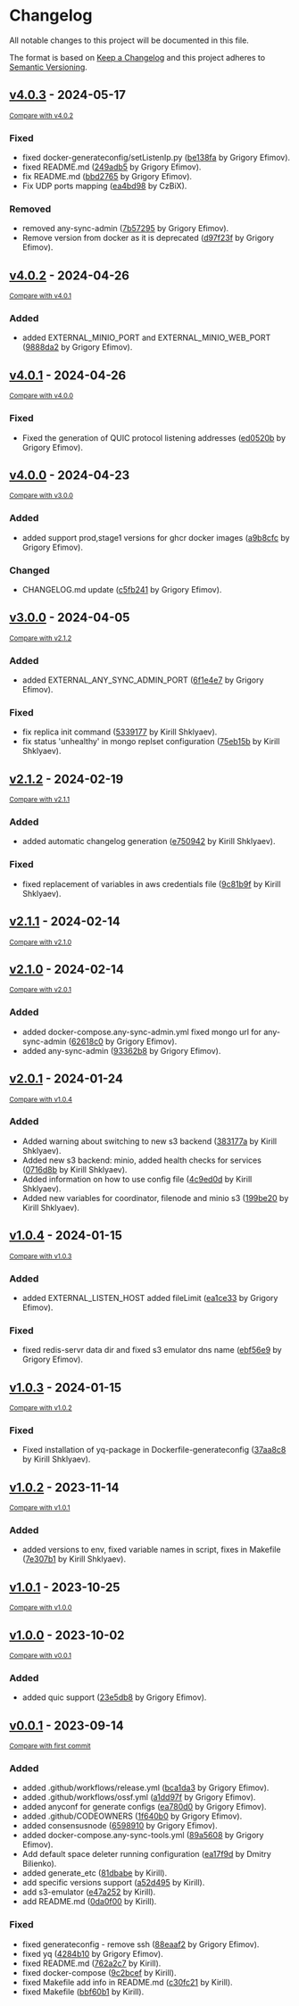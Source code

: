 # Changelog

All notable changes to this project will be documented in this file.

The format is based on [Keep a Changelog](http://keepachangelog.com/en/1.0.0/)
and this project adheres to [Semantic Versioning](http://semver.org/spec/v2.0.0.html).

<!-- insertion marker -->
## [v4.0.3](https://github.com/anyproto/any-sync-dockercompose/releases/tag/v4.0.3) - 2024-05-17

<small>[Compare with v4.0.2](https://github.com/anyproto/any-sync-dockercompose/compare/v4.0.2...v4.0.3)</small>

### Fixed

- fixed docker-generateconfig/setListenIp.py ([be138fa](https://github.com/anyproto/any-sync-dockercompose/commit/be138faf23b96310429b83d02d9b85f270070320) by Grigory Efimov).
- fixed README.md ([249adb5](https://github.com/anyproto/any-sync-dockercompose/commit/249adb5850c4d77c818d7702250f3c996007de9b) by Grigory Efimov).
- fix README.md ([bbd2765](https://github.com/anyproto/any-sync-dockercompose/commit/bbd27650e10cd43e35bd9eb8a1a13df706c4d411) by Grigory Efimov).
- Fix UDP ports mapping ([ea4bd98](https://github.com/anyproto/any-sync-dockercompose/commit/ea4bd985ae57c7b6793e5a3850cc1356196afe62) by CzBiX).

### Removed

- removed any-sync-admin ([7b57295](https://github.com/anyproto/any-sync-dockercompose/commit/7b57295ff34ec62306356a2726ddf63c43c7d3aa) by Grigory Efimov).
- Remove version from docker as it is deprecated ([d97f23f](https://github.com/anyproto/any-sync-dockercompose/commit/d97f23f266a52fc562c136dea6b6871a60066050) by Grigory Efimov).

## [v4.0.2](https://github.com/anyproto/any-sync-dockercompose/releases/tag/v4.0.2) - 2024-04-26

<small>[Compare with v4.0.1](https://github.com/anyproto/any-sync-dockercompose/compare/v4.0.1...v4.0.2)</small>

### Added

- added EXTERNAL_MINIO_PORT and EXTERNAL_MINIO_WEB_PORT ([9888da2](https://github.com/anyproto/any-sync-dockercompose/commit/9888da2f607114315789698119e11e9e1dc67f05) by Grigory Efimov).

## [v4.0.1](https://github.com/anyproto/any-sync-dockercompose/releases/tag/v4.0.1) - 2024-04-26

<small>[Compare with v4.0.0](https://github.com/anyproto/any-sync-dockercompose/compare/v4.0.0...v4.0.1)</small>

### Fixed

- Fixed the generation of QUIC protocol listening addresses ([ed0520b](https://github.com/anyproto/any-sync-dockercompose/commit/ed0520b39d2e90b1e019c978a0d86c4764f1cda9) by Grigory Efimov).

## [v4.0.0](https://github.com/anyproto/any-sync-dockercompose/releases/tag/v4.0.0) - 2024-04-23

<small>[Compare with v3.0.0](https://github.com/anyproto/any-sync-dockercompose/compare/v3.0.0...v4.0.0)</small>

### Added

- added support prod,stage1 versions for ghcr docker images ([a9b8cfc](https://github.com/anyproto/any-sync-dockercompose/commit/a9b8cfc4295784f917ef3cf6a691da253be7fb21) by Grigory Efimov).

### Changed

- CHANGELOG.md update ([c5fb241](https://github.com/anyproto/any-sync-dockercompose/commit/c5fb241eb79a884246ff4b3ad71881c9c0fea25c) by Grigory Efimov).

## [v3.0.0](https://github.com/anyproto/any-sync-dockercompose/releases/tag/v3.0.0) - 2024-04-05

<small>[Compare with v2.1.2](https://github.com/anyproto/any-sync-dockercompose/compare/v2.1.2...v3.0.0)</small>

### Added

- added EXTERNAL_ANY_SYNC_ADMIN_PORT ([6f1e4e7](https://github.com/anyproto/any-sync-dockercompose/commit/6f1e4e7b9fddc019745d8b479ab7c70411c0520c) by Grigory Efimov).

### Fixed

- fix replica init command ([5339177](https://github.com/anyproto/any-sync-dockercompose/commit/5339177c69f9a67d24458aab0af6d81c7148e426) by Kirill Shklyaev).
- fix status 'unhealthy' in mongo replset configuration ([75eb15b](https://github.com/anyproto/any-sync-dockercompose/commit/75eb15ba344cec35d14880a78bd14a961218989a) by Kirill Shklyaev).

## [v2.1.2](https://github.com/anyproto/any-sync-dockercompose/releases/tag/v2.1.2) - 2024-02-19

<small>[Compare with v2.1.1](https://github.com/anyproto/any-sync-dockercompose/compare/v2.1.1...v2.1.2)</small>

### Added

- added automatic changelog generation ([e750942](https://github.com/anyproto/any-sync-dockercompose/commit/e7509426a08dba111f22cad8d7b39dd4a1faf01f) by Kirill Shklyaev).

### Fixed

- fixed replacement of variables in aws credentials file ([9c81b9f](https://github.com/anyproto/any-sync-dockercompose/commit/9c81b9f3c3f5e11ad4d3539e9a5c8a78425944a1) by Kirill Shklyaev).

## [v2.1.1](https://github.com/anyproto/any-sync-dockercompose/releases/tag/v2.1.1) - 2024-02-14

<small>[Compare with v2.1.0](https://github.com/anyproto/any-sync-dockercompose/compare/v2.1.0...v2.1.1)</small>

## [v2.1.0](https://github.com/anyproto/any-sync-dockercompose/releases/tag/v2.1.0) - 2024-02-14

<small>[Compare with v2.0.1](https://github.com/anyproto/any-sync-dockercompose/compare/v2.0.1...v2.1.0)</small>

### Added

- added docker-compose.any-sync-admin.yml fixed mongo url for any-sync-admin ([62618c0](https://github.com/anyproto/any-sync-dockercompose/commit/62618c074188ec1e462b03ab43e212e87540eb2c) by Grigory Efimov).
- added any-sync-admin ([93362b8](https://github.com/anyproto/any-sync-dockercompose/commit/93362b87eeefe2eca19ce5b2365b9940ea7bee11) by Grigory Efimov).

## [v2.0.1](https://github.com/anyproto/any-sync-dockercompose/releases/tag/v2.0.1) - 2024-01-24

<small>[Compare with v1.0.4](https://github.com/anyproto/any-sync-dockercompose/compare/v1.0.4...v2.0.1)</small>

### Added

- Added warning about switching to new s3 backend ([383177a](https://github.com/anyproto/any-sync-dockercompose/commit/383177a7c5ac6289dcae50b3cb3b966e77b64022) by Kirill Shklyaev).
- Added new s3 backend: minio, added health checks for services ([0716d8b](https://github.com/anyproto/any-sync-dockercompose/commit/0716d8b60c2f6f5e94831b3a4c9230e0bb888c2b) by Kirill Shklyaev).
- Added information on how to use config file ([4c9ed0d](https://github.com/anyproto/any-sync-dockercompose/commit/4c9ed0d7644ccac482a0aed05a0c99b687356666) by Kirill Shklyaev).
- Added new variables for coordinator, filenode and minio s3 ([199be20](https://github.com/anyproto/any-sync-dockercompose/commit/199be204f5b4c33b52eb7b5d38244a993163fcf3) by Kirill Shklyaev).

## [v1.0.4](https://github.com/anyproto/any-sync-dockercompose/releases/tag/v1.0.4) - 2024-01-15

<small>[Compare with v1.0.3](https://github.com/anyproto/any-sync-dockercompose/compare/v1.0.3...v1.0.4)</small>

### Added

- added EXTERNAL_LISTEN_HOST added fileLimit ([ea1ce33](https://github.com/anyproto/any-sync-dockercompose/commit/ea1ce33660ecc840b9509386069a4dfaada72eb1) by Grigory Efimov).

### Fixed

- fixed redis-servr data dir and fixed s3 emulator dns name ([ebf56e9](https://github.com/anyproto/any-sync-dockercompose/commit/ebf56e9190ef89d7abaa617bae862b082445cbe2) by Grigory Efimov).

## [v1.0.3](https://github.com/anyproto/any-sync-dockercompose/releases/tag/v1.0.3) - 2024-01-15

<small>[Compare with v1.0.2](https://github.com/anyproto/any-sync-dockercompose/compare/v1.0.2...v1.0.3)</small>

### Fixed

- Fixed installation of yq-package in Dockerfile-generateconfig ([37aa8c8](https://github.com/anyproto/any-sync-dockercompose/commit/37aa8c8702b339b8ebf8e136a9a25e1cfa9899bf) by Kirill Shklyaev).

## [v1.0.2](https://github.com/anyproto/any-sync-dockercompose/releases/tag/v1.0.2) - 2023-11-14

<small>[Compare with v1.0.1](https://github.com/anyproto/any-sync-dockercompose/compare/v1.0.1...v1.0.2)</small>

### Added

- added versions to env, fixed variable names in script, fixes in Makefile ([7e307b1](https://github.com/anyproto/any-sync-dockercompose/commit/7e307b1bd32421d874a378c0e1f72816ffb2ccdd) by Kirill Shklyaev).

## [v1.0.1](https://github.com/anyproto/any-sync-dockercompose/releases/tag/v1.0.1) - 2023-10-25

<small>[Compare with v1.0.0](https://github.com/anyproto/any-sync-dockercompose/compare/v1.0.0...v1.0.1)</small>

## [v1.0.0](https://github.com/anyproto/any-sync-dockercompose/releases/tag/v1.0.0) - 2023-10-02

<small>[Compare with v0.0.1](https://github.com/anyproto/any-sync-dockercompose/compare/v0.0.1...v1.0.0)</small>

### Added

- added quic support ([23e5db8](https://github.com/anyproto/any-sync-dockercompose/commit/23e5db8d0c0186645e67bdef930958196d2dfc05) by Grigory Efimov).

## [v0.0.1](https://github.com/anyproto/any-sync-dockercompose/releases/tag/v0.0.1) - 2023-09-14

<small>[Compare with first commit](https://github.com/anyproto/any-sync-dockercompose/compare/6a264d71210ff52aa7dc490b1c98d821844911f0...v0.0.1)</small>

### Added

- added .github/workflows/release.yml ([bca1da3](https://github.com/anyproto/any-sync-dockercompose/commit/bca1da3ac10d6795dadc825c99c55a795c71839c) by Grigory Efimov).
- added .github/workflows/ossf.yml ([a1dd97f](https://github.com/anyproto/any-sync-dockercompose/commit/a1dd97f88ad446fe179b10fa25719eb162b6a0e9) by Grigory Efimov).
- added anyconf for generate configs ([ea780d0](https://github.com/anyproto/any-sync-dockercompose/commit/ea780d0b74d5eb1aa222860f36066e932e772924) by Grigory Efimov).
- added .github/CODEOWNERS ([1f640b0](https://github.com/anyproto/any-sync-dockercompose/commit/1f640b01683c17ed56d3ced1a546724611ef19db) by Grigory Efimov).
- added consensusnode ([6598910](https://github.com/anyproto/any-sync-dockercompose/commit/65989100628f4b4ec33959fdec017c1fca03e699) by Grigory Efimov).
- added docker-compose.any-sync-tools.yml ([89a5608](https://github.com/anyproto/any-sync-dockercompose/commit/89a56087d17d8df5c8faaa156bbae3417cd4c38a) by Grigory Efimov).
- Add default space deleter running configuration ([ea17f9d](https://github.com/anyproto/any-sync-dockercompose/commit/ea17f9d39622f49b6d994ca114c1fbed23774a84) by Dmitry Bilienko).
- added generate_etc ([81dbabe](https://github.com/anyproto/any-sync-dockercompose/commit/81dbabe0c7489eeef31d133fb96c06cf3a32af80) by Kirill).
- add specific versions support ([a52d495](https://github.com/anyproto/any-sync-dockercompose/commit/a52d4956a2611ac5550ac3200af8c755c72bf158) by Kirill).
- add s3-emulator ([e47a252](https://github.com/anyproto/any-sync-dockercompose/commit/e47a25222714bf8a6cbc9f4a5350734a8438e4fb) by Kirill).
- add README.md ([0da0f00](https://github.com/anyproto/any-sync-dockercompose/commit/0da0f00224edf8299469a3052714fefb83c563c5) by Kirill).

### Fixed

- fixed generateconfig - remove ssh ([88eaaf2](https://github.com/anyproto/any-sync-dockercompose/commit/88eaaf2eb26e9cc5c1d3c146a028cf6a22b0f216) by Grigory Efimov).
- fixed yq ([4284b10](https://github.com/anyproto/any-sync-dockercompose/commit/4284b105f5fc67a687a44073f71de88546df1330) by Grigory Efimov).
- fixed README.md ([762a2c7](https://github.com/anyproto/any-sync-dockercompose/commit/762a2c703aa8d61d1f6c4521999ead5dc200665c) by Kirill).
- fixed docker-compose ([9c2bcef](https://github.com/anyproto/any-sync-dockercompose/commit/9c2bceffad57a3cdcc47f468d3f2acb67c2f4379) by Kirill).
- fixed Makefile add info in README.md ([c30fc21](https://github.com/anyproto/any-sync-dockercompose/commit/c30fc210f068950ee9d9d6e39f0697d613decc52) by Kirill).
- fixed Makefile ([bbf60b1](https://github.com/anyproto/any-sync-dockercompose/commit/bbf60b117f279de6073633d62f04a00b8715b093) by Kirill).

